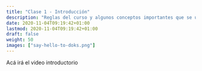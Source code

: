 ```yaml
---
title: "Clase 1 - Introducción"
description: "Reglas del curso y algunos conceptos importantes que se usarán durante el semestre"
date: 2020-11-04T09:19:42+01:00
lastmod: 2020-11-04T09:19:42+01:00
draft: false
weight: 50
images: ["say-hello-to-doks.png"]
---
```



Acá irá el video introductorio